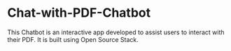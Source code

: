 # Chat-with-PDF-Chatbot
This Chatbot is an interactive app developed to assist users to interact with their PDF. It is built using Open Source Stack.
